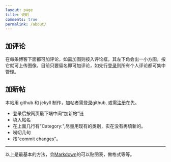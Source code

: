 ```yaml
---
layout: page
title: 说明
comments: true
permalink: /about/
---
```

## 加评论
在每条博客下面都可加评论，如需加图则按入评论框，其左下角会出一小方图，按它就可上传图像。目前只要留名即可加评论，如先行[登录](https://disqus.com/profile/login/)则所有个人评论都可集中管理。 
   
## 加新帖
本站用 github 和 jekyll 制作，加帖者需[登录](https://github.com/login)github, 或需[注册](https://github.com/join)在先。    
- 登录后按网页最下端中间“加新帖”链   
- 填入帖名    
- 在上面几行有"Category:",尽量用现有的类别，实在没有再填新的。  
- 嘮叨几句   
- 按“commit changes"。  
  
-----------------
以上是最基本的方法，会[Markdown](http://www.jianshu.com/p/q81RER)的可以贴图表，做格式等等。

